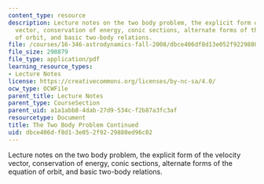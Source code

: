 ```yaml
---
content_type: resource
description: Lecture notes on the two body problem, the explicit form of the velocity
  vector, conservation of energy, conic sections, alternate forms of the equation
  of orbit, and basic two-body relations.
file: /courses/16-346-astrodynamics-fall-2008/dbce406df8d13e052f9229880ed96c02_lec_02.pdf
file_size: 298879
file_type: application/pdf
learning_resource_types:
- Lecture Notes
license: https://creativecommons.org/licenses/by-nc-sa/4.0/
ocw_type: OCWFile
parent_title: Lecture Notes
parent_type: CourseSection
parent_uid: a1a1abb8-4dab-27d9-534c-f2b87a3fc3af
resourcetype: Document
title: The Two Body Problem Continued
uid: dbce406d-f8d1-3e05-2f92-29880ed96c02
---
```

Lecture notes on the two body problem, the explicit form of the velocity vector, conservation of energy, conic sections, alternate forms of the equation of orbit, and basic two-body relations.